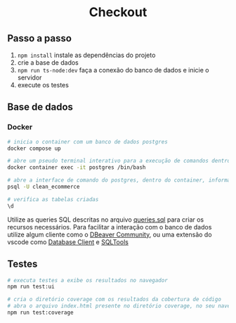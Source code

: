 <h1 align="center">Checkout</h1>

## Passo a passo


1. `npm install` instale as dependências do projeto
2. crie a base de dados
3. `npm run ts-node:dev` faça a conexão do banco de dados e inicie o servidor
4. execute os testes

## Base de dados

### Docker

~~~sh
# inicia o container com um banco de dados postgres
docker compose up

# abre um pseudo terminal interativo para a execução de comandos dentro do container
docker container exec -it postgres /bin/bash

# abre a interface de comando do postgres, dentro do container, informando o usuário
psql -U clean_ecommerce

# verifica as tabelas criadas
\d
~~~

Utilize as queries SQL descritas no arquivo [queries.sql](./queries.sql) para criar os recursos necessários. Para facilitar a interação com o banco de dados utilize algum cliente como o [DBeaver Community](https://dbeaver.io/download/), ou uma extensão do vscode como [Database Client](https://marketplace.visualstudio.com/items?itemName=cweijan.vscode-database-client2) e [SQLTools](https://marketplace.visualstudio.com/items?itemName=mtxr.sqltools)

## Testes

~~~sh
# executa testes a exibe os resultados no navegador
npm run test:ui

# cria o diretório coverage com os resultados da cobertura de código
# abra o arquivo index.html presente no diretório coverage, no seu navegador de preferência, para visualizar os resultados
npm run test:coverage
~~~
